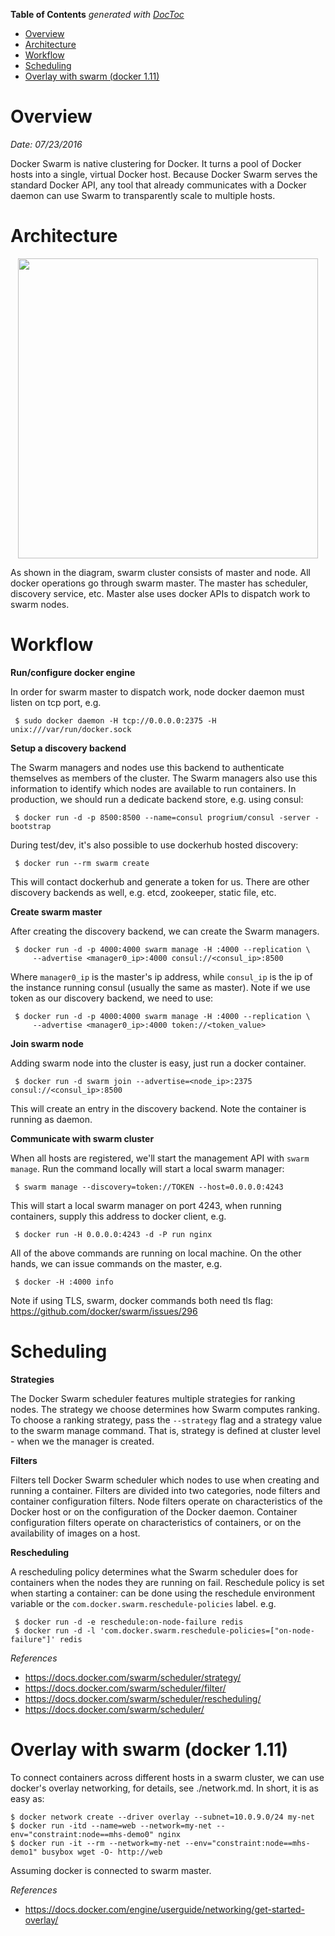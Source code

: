 <!-- START doctoc generated TOC please keep comment here to allow auto update -->
<!-- DON'T EDIT THIS SECTION, INSTEAD RE-RUN doctoc TO UPDATE -->
**Table of Contents**  *generated with [DocToc](https://github.com/thlorenz/doctoc)*

- [Overview](#overview)
- [Architecture](#architecture)
- [Workflow](#workflow)
- [Scheduling](#scheduling)
- [Overlay with swarm (docker 1.11)](#overlay-with-swarm-docker-111)

<!-- END doctoc generated TOC please keep comment here to allow auto update -->

# Overview

*Date: 07/23/2016*

Docker Swarm is native clustering for Docker. It turns a pool of Docker hosts into a single, virtual
Docker host. Because Docker Swarm serves the standard Docker API, any tool that already communicates
with a Docker daemon can use Swarm to transparently scale to multiple hosts.

# Architecture

<p align="center"><img src="../assets/swarm-architecture.jpg" height="480px" width="auto"></p>

As shown in the diagram, swarm cluster consists of master and node. All docker operations go through
swarm master. The master has scheduler, discovery service, etc. Master alse uses docker APIs to dispatch
work to swarm nodes.

# Workflow

**Run/configure docker engine**

In order for swarm master to dispatch work, node docker daemon must listen on tcp port, e.g.

     $ sudo docker daemon -H tcp://0.0.0.0:2375 -H unix:///var/run/docker.sock

**Setup a discovery backend**

The Swarm managers and nodes use this backend to authenticate themselves as members of the cluster.
The Swarm managers also use this information to identify which nodes are available to run containers.
In production, we should run a dedicate backend store, e.g. using consul:

     $ docker run -d -p 8500:8500 --name=consul progrium/consul -server -bootstrap

During test/dev, it's also possible to use dockerhub hosted discovery:

     $ docker run --rm swarm create

This will contact dockerhub and generate a token for us. There are other discovery backends as well,
e.g. etcd, zookeeper, static file, etc.

**Create swarm master**

After creating the discovery backend, we can create the Swarm managers.

     $ docker run -d -p 4000:4000 swarm manage -H :4000 --replication \
         --advertise <manager0_ip>:4000 consul://<consul_ip>:8500

Where `manager0_ip` is the master's ip address, while `consul_ip` is the ip of the instance running
consul (usually the same as master). Note if we use token as our discovery backend, we need to use:

     $ docker run -d -p 4000:4000 swarm manage -H :4000 --replication \
         --advertise <manager0_ip>:4000 token://<token_value>

**Join swarm node**

Adding swarm node into the cluster is easy, just run a docker container.

     $ docker run -d swarm join --advertise=<node_ip>:2375 consul://<consul_ip>:8500

This will create an entry in the discovery backend. Note the container is running as daemon.

**Communicate with swarm cluster**

When all hosts are registered, we'll start the management API with `swarm manage`. Run the command
locally will start a local swarm manager:

     $ swarm manage --discovery=token://TOKEN --host=0.0.0.0:4243

This will start a local swarm manager on port 4243, when running containers, supply this address to
docker client, e.g.

     $ docker run -H 0.0.0.0:4243 -d -P run nginx

All of the above commands are running on local machine. On the other hands, we can issue commands on
the master, e.g.

     $ docker -H :4000 info

Note if using TLS, swarm, docker commands both need tls flag: https://github.com/docker/swarm/issues/296

# Scheduling

**Strategies**

The Docker Swarm scheduler features multiple strategies for ranking nodes. The strategy we choose
determines how Swarm computes ranking. To choose a ranking strategy, pass the `--strategy` flag and
a strategy value to the swarm manage command. That is, strategy is defined at cluster level - when
we the manager is created.

**Filters**

Filters tell Docker Swarm scheduler which nodes to use when creating and running a container. Filters
are divided into two categories, node filters and container configuration filters. Node filters operate
on characteristics of the Docker host or on the configuration of the Docker daemon. Container
configuration filters operate on characteristics of containers, or on the availability of images on
a host.

**Rescheduling**

A rescheduling policy determines what the Swarm scheduler does for containers when the nodes they are
running on fail. Reschedule policy is set when starting a container: can be done using the reschedule
environment variable or the `com.docker.swarm.reschedule-policies` label. e.g.

     $ docker run -d -e reschedule:on-node-failure redis
     $ docker run -d -l 'com.docker.swarm.reschedule-policies=["on-node-failure"]' redis

*References*

- https://docs.docker.com/swarm/scheduler/strategy/
- https://docs.docker.com/swarm/scheduler/filter/
- https://docs.docker.com/swarm/scheduler/rescheduling/
- https://docs.docker.com/swarm/scheduler/

# Overlay with swarm (docker 1.11)

To connect containers across different hosts in a swarm cluster, we can use docker's overlay networking,
for details, see ./network.md. In short, it is as easy as:

    $ docker network create --driver overlay --subnet=10.0.9.0/24 my-net
    $ docker run -itd --name=web --network=my-net --env="constraint:node==mhs-demo0" nginx
    $ docker run -it --rm --network=my-net --env="constraint:node==mhs-demo1" busybox wget -O- http://web

Assuming docker is connected to swarm master.

*References*

- https://docs.docker.com/engine/userguide/networking/get-started-overlay/
